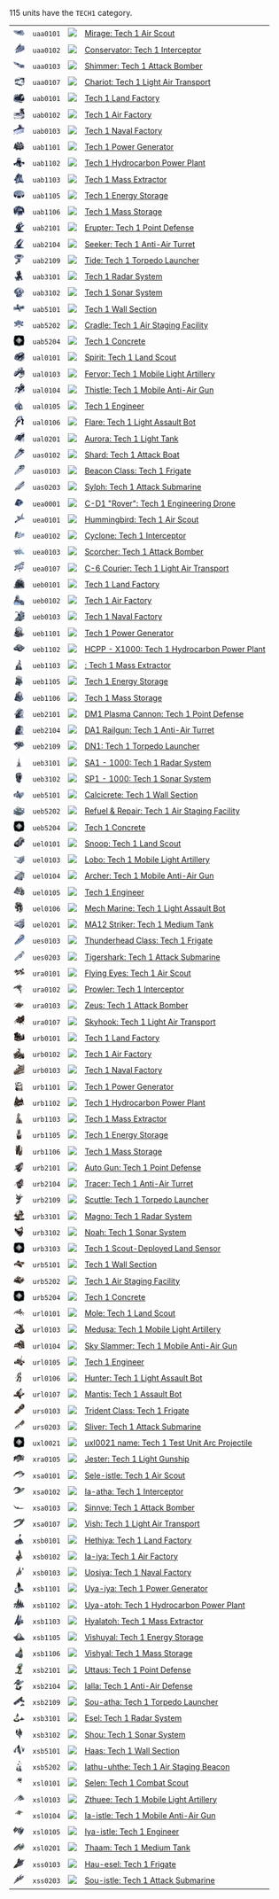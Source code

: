 115 units have the <code>TECH1</code> category.
<table>
    <tr>
        <td><a href="UAA0101"><img src="icons/units/UAA0101_icon.png" width="21px" /></a></td>
        <td><code>uaa0101</code></td>
        <td><a href="Forged Alliance Forever"><img src="icons/mods/mod.png" width="21px" /></a></td>
        <td><a href="UAA0101">Mirage: Tech 1 Air Scout</a></td>
    </tr>
    <tr>
        <td><a href="UAA0102"><img src="icons/units/UAA0102_icon.png" width="21px" /></a></td>
        <td><code>uaa0102</code></td>
        <td><a href="Forged Alliance Forever"><img src="icons/mods/mod.png" width="21px" /></a></td>
        <td><a href="UAA0102">Conservator: Tech 1 Interceptor</a></td>
    </tr>
    <tr>
        <td><a href="UAA0103"><img src="icons/units/UAA0103_icon.png" width="21px" /></a></td>
        <td><code>uaa0103</code></td>
        <td><a href="Forged Alliance Forever"><img src="icons/mods/mod.png" width="21px" /></a></td>
        <td><a href="UAA0103">Shimmer: Tech 1 Attack Bomber</a></td>
    </tr>
    <tr>
        <td><a href="UAA0107"><img src="icons/units/UAA0107_icon.png" width="21px" /></a></td>
        <td><code>uaa0107</code></td>
        <td><a href="Forged Alliance Forever"><img src="icons/mods/mod.png" width="21px" /></a></td>
        <td><a href="UAA0107">Chariot: Tech 1 Light Air Transport</a></td>
    </tr>
    <tr>
        <td><a href="UAB0101"><img src="icons/units/UAB0101_icon.png" width="21px" /></a></td>
        <td><code>uab0101</code></td>
        <td><a href="Forged Alliance Forever"><img src="icons/mods/mod.png" width="21px" /></a></td>
        <td><a href="UAB0101">Tech 1 Land Factory</a></td>
    </tr>
    <tr>
        <td><a href="UAB0102"><img src="icons/units/UAB0102_icon.png" width="21px" /></a></td>
        <td><code>uab0102</code></td>
        <td><a href="Forged Alliance Forever"><img src="icons/mods/mod.png" width="21px" /></a></td>
        <td><a href="UAB0102">Tech 1 Air Factory</a></td>
    </tr>
    <tr>
        <td><a href="UAB0103"><img src="icons/units/UAB0103_icon.png" width="21px" /></a></td>
        <td><code>uab0103</code></td>
        <td><a href="Forged Alliance Forever"><img src="icons/mods/mod.png" width="21px" /></a></td>
        <td><a href="UAB0103">Tech 1 Naval Factory</a></td>
    </tr>
    <tr>
        <td><a href="UAB1101"><img src="icons/units/UAB1101_icon.png" width="21px" /></a></td>
        <td><code>uab1101</code></td>
        <td><a href="Forged Alliance Forever"><img src="icons/mods/mod.png" width="21px" /></a></td>
        <td><a href="UAB1101">Tech 1 Power Generator</a></td>
    </tr>
    <tr>
        <td><a href="UAB1102"><img src="icons/units/UAB1102_icon.png" width="21px" /></a></td>
        <td><code>uab1102</code></td>
        <td><a href="Forged Alliance Forever"><img src="icons/mods/mod.png" width="21px" /></a></td>
        <td><a href="UAB1102">Tech 1 Hydrocarbon Power Plant</a></td>
    </tr>
    <tr>
        <td><a href="UAB1103"><img src="icons/units/UAB1103_icon.png" width="21px" /></a></td>
        <td><code>uab1103</code></td>
        <td><a href="Forged Alliance Forever"><img src="icons/mods/mod.png" width="21px" /></a></td>
        <td><a href="UAB1103">Tech 1 Mass Extractor</a></td>
    </tr>
    <tr>
        <td><a href="UAB1105"><img src="icons/units/UAB1105_icon.png" width="21px" /></a></td>
        <td><code>uab1105</code></td>
        <td><a href="Forged Alliance Forever"><img src="icons/mods/mod.png" width="21px" /></a></td>
        <td><a href="UAB1105">Tech 1 Energy Storage</a></td>
    </tr>
    <tr>
        <td><a href="UAB1106"><img src="icons/units/UAB1106_icon.png" width="21px" /></a></td>
        <td><code>uab1106</code></td>
        <td><a href="Forged Alliance Forever"><img src="icons/mods/mod.png" width="21px" /></a></td>
        <td><a href="UAB1106">Tech 1 Mass Storage</a></td>
    </tr>
    <tr>
        <td><a href="UAB2101"><img src="icons/units/UAB2101_icon.png" width="21px" /></a></td>
        <td><code>uab2101</code></td>
        <td><a href="Forged Alliance Forever"><img src="icons/mods/mod.png" width="21px" /></a></td>
        <td><a href="UAB2101">Erupter: Tech 1 Point Defense</a></td>
    </tr>
    <tr>
        <td><a href="UAB2104"><img src="icons/units/UAB2104_icon.png" width="21px" /></a></td>
        <td><code>uab2104</code></td>
        <td><a href="Forged Alliance Forever"><img src="icons/mods/mod.png" width="21px" /></a></td>
        <td><a href="UAB2104">Seeker: Tech 1 Anti-Air Turret</a></td>
    </tr>
    <tr>
        <td><a href="UAB2109"><img src="icons/units/UAB2109_icon.png" width="21px" /></a></td>
        <td><code>uab2109</code></td>
        <td><a href="Forged Alliance Forever"><img src="icons/mods/mod.png" width="21px" /></a></td>
        <td><a href="UAB2109">Tide: Tech 1 Torpedo Launcher</a></td>
    </tr>
    <tr>
        <td><a href="UAB3101"><img src="icons/units/UAB3101_icon.png" width="21px" /></a></td>
        <td><code>uab3101</code></td>
        <td><a href="Forged Alliance Forever"><img src="icons/mods/mod.png" width="21px" /></a></td>
        <td><a href="UAB3101">Tech 1 Radar System</a></td>
    </tr>
    <tr>
        <td><a href="UAB3102"><img src="icons/units/UAB3102_icon.png" width="21px" /></a></td>
        <td><code>uab3102</code></td>
        <td><a href="Forged Alliance Forever"><img src="icons/mods/mod.png" width="21px" /></a></td>
        <td><a href="UAB3102">Tech 1 Sonar System</a></td>
    </tr>
    <tr>
        <td><a href="UAB5101"><img src="icons/units/UAB5101_icon.png" width="21px" /></a></td>
        <td><code>uab5101</code></td>
        <td><a href="Forged Alliance Forever"><img src="icons/mods/mod.png" width="21px" /></a></td>
        <td><a href="UAB5101">Tech 1 Wall Section</a></td>
    </tr>
    <tr>
        <td><a href="UAB5202"><img src="icons/units/UAB5202_icon.png" width="21px" /></a></td>
        <td><code>uab5202</code></td>
        <td><a href="Forged Alliance Forever"><img src="icons/mods/mod.png" width="21px" /></a></td>
        <td><a href="UAB5202">Cradle: Tech 1 Air Staging Facility</a></td>
    </tr>
    <tr>
        <td><a href="UAB5204"><img src="icons/units/unidentified_icon.png" width="21px" /></a></td>
        <td><code>uab5204</code></td>
        <td><a href="Forged Alliance Forever"><img src="icons/mods/mod.png" width="21px" /></a></td>
        <td><a href="UAB5204">Tech 1 Concrete</a></td>
    </tr>
    <tr>
        <td><a href="UAL0101"><img src="icons/units/UAL0101_icon.png" width="21px" /></a></td>
        <td><code>ual0101</code></td>
        <td><a href="Forged Alliance Forever"><img src="icons/mods/mod.png" width="21px" /></a></td>
        <td><a href="UAL0101">Spirit: Tech 1 Land Scout</a></td>
    </tr>
    <tr>
        <td><a href="UAL0103"><img src="icons/units/UAL0103_icon.png" width="21px" /></a></td>
        <td><code>ual0103</code></td>
        <td><a href="Forged Alliance Forever"><img src="icons/mods/mod.png" width="21px" /></a></td>
        <td><a href="UAL0103">Fervor: Tech 1 Mobile Light Artillery</a></td>
    </tr>
    <tr>
        <td><a href="UAL0104"><img src="icons/units/UAL0104_icon.png" width="21px" /></a></td>
        <td><code>ual0104</code></td>
        <td><a href="Forged Alliance Forever"><img src="icons/mods/mod.png" width="21px" /></a></td>
        <td><a href="UAL0104">Thistle: Tech 1 Mobile Anti-Air Gun</a></td>
    </tr>
    <tr>
        <td><a href="UAL0105"><img src="icons/units/UAL0105_icon.png" width="21px" /></a></td>
        <td><code>ual0105</code></td>
        <td><a href="Forged Alliance Forever"><img src="icons/mods/mod.png" width="21px" /></a></td>
        <td><a href="UAL0105">Tech 1 Engineer</a></td>
    </tr>
    <tr>
        <td><a href="UAL0106"><img src="icons/units/UAL0106_icon.png" width="21px" /></a></td>
        <td><code>ual0106</code></td>
        <td><a href="Forged Alliance Forever"><img src="icons/mods/mod.png" width="21px" /></a></td>
        <td><a href="UAL0106">Flare: Tech 1 Light Assault Bot</a></td>
    </tr>
    <tr>
        <td><a href="UAL0201"><img src="icons/units/UAL0201_icon.png" width="21px" /></a></td>
        <td><code>ual0201</code></td>
        <td><a href="Forged Alliance Forever"><img src="icons/mods/mod.png" width="21px" /></a></td>
        <td><a href="UAL0201">Aurora: Tech 1 Light Tank</a></td>
    </tr>
    <tr>
        <td><a href="UAS0102"><img src="icons/units/UAS0102_icon.png" width="21px" /></a></td>
        <td><code>uas0102</code></td>
        <td><a href="Forged Alliance Forever"><img src="icons/mods/mod.png" width="21px" /></a></td>
        <td><a href="UAS0102">Shard: Tech 1 Attack Boat</a></td>
    </tr>
    <tr>
        <td><a href="UAS0103"><img src="icons/units/UAS0103_icon.png" width="21px" /></a></td>
        <td><code>uas0103</code></td>
        <td><a href="Forged Alliance Forever"><img src="icons/mods/mod.png" width="21px" /></a></td>
        <td><a href="UAS0103">Beacon Class: Tech 1 Frigate</a></td>
    </tr>
    <tr>
        <td><a href="UAS0203"><img src="icons/units/UAS0203_icon.png" width="21px" /></a></td>
        <td><code>uas0203</code></td>
        <td><a href="Forged Alliance Forever"><img src="icons/mods/mod.png" width="21px" /></a></td>
        <td><a href="UAS0203">Sylph: Tech 1 Attack Submarine</a></td>
    </tr>
    <tr>
        <td><a href="UEA0001"><img src="icons/units/UEA0001_icon.png" width="21px" /></a></td>
        <td><code>uea0001</code></td>
        <td><a href="Forged Alliance Forever"><img src="icons/mods/mod.png" width="21px" /></a></td>
        <td><a href="UEA0001">C-D1 "Rover": Tech 1 Engineering Drone</a></td>
    </tr>
    <tr>
        <td><a href="UEA0101"><img src="icons/units/UEA0101_icon.png" width="21px" /></a></td>
        <td><code>uea0101</code></td>
        <td><a href="Forged Alliance Forever"><img src="icons/mods/mod.png" width="21px" /></a></td>
        <td><a href="UEA0101">Hummingbird: Tech 1 Air Scout</a></td>
    </tr>
    <tr>
        <td><a href="UEA0102"><img src="icons/units/UEA0102_icon.png" width="21px" /></a></td>
        <td><code>uea0102</code></td>
        <td><a href="Forged Alliance Forever"><img src="icons/mods/mod.png" width="21px" /></a></td>
        <td><a href="UEA0102">Cyclone: Tech 1 Interceptor</a></td>
    </tr>
    <tr>
        <td><a href="UEA0103"><img src="icons/units/UEA0103_icon.png" width="21px" /></a></td>
        <td><code>uea0103</code></td>
        <td><a href="Forged Alliance Forever"><img src="icons/mods/mod.png" width="21px" /></a></td>
        <td><a href="UEA0103">Scorcher: Tech 1 Attack Bomber</a></td>
    </tr>
    <tr>
        <td><a href="UEA0107"><img src="icons/units/UEA0107_icon.png" width="21px" /></a></td>
        <td><code>uea0107</code></td>
        <td><a href="Forged Alliance Forever"><img src="icons/mods/mod.png" width="21px" /></a></td>
        <td><a href="UEA0107">C-6 Courier: Tech 1 Light Air Transport</a></td>
    </tr>
    <tr>
        <td><a href="UEB0101"><img src="icons/units/UEB0101_icon.png" width="21px" /></a></td>
        <td><code>ueb0101</code></td>
        <td><a href="Forged Alliance Forever"><img src="icons/mods/mod.png" width="21px" /></a></td>
        <td><a href="UEB0101">Tech 1 Land Factory</a></td>
    </tr>
    <tr>
        <td><a href="UEB0102"><img src="icons/units/UEB0102_icon.png" width="21px" /></a></td>
        <td><code>ueb0102</code></td>
        <td><a href="Forged Alliance Forever"><img src="icons/mods/mod.png" width="21px" /></a></td>
        <td><a href="UEB0102">Tech 1 Air Factory</a></td>
    </tr>
    <tr>
        <td><a href="UEB0103"><img src="icons/units/UEB0103_icon.png" width="21px" /></a></td>
        <td><code>ueb0103</code></td>
        <td><a href="Forged Alliance Forever"><img src="icons/mods/mod.png" width="21px" /></a></td>
        <td><a href="UEB0103">Tech 1 Naval Factory</a></td>
    </tr>
    <tr>
        <td><a href="UEB1101"><img src="icons/units/UEB1101_icon.png" width="21px" /></a></td>
        <td><code>ueb1101</code></td>
        <td><a href="Forged Alliance Forever"><img src="icons/mods/mod.png" width="21px" /></a></td>
        <td><a href="UEB1101">Tech 1 Power Generator</a></td>
    </tr>
    <tr>
        <td><a href="UEB1102"><img src="icons/units/UEB1102_icon.png" width="21px" /></a></td>
        <td><code>ueb1102</code></td>
        <td><a href="Forged Alliance Forever"><img src="icons/mods/mod.png" width="21px" /></a></td>
        <td><a href="UEB1102">HCPP - X1000: Tech 1 Hydrocarbon Power Plant</a></td>
    </tr>
    <tr>
        <td><a href="UEB1103"><img src="icons/units/UEB1103_icon.png" width="21px" /></a></td>
        <td><code>ueb1103</code></td>
        <td><a href="Forged Alliance Forever"><img src="icons/mods/mod.png" width="21px" /></a></td>
        <td><a href="UEB1103">: Tech 1 Mass Extractor</a></td>
    </tr>
    <tr>
        <td><a href="UEB1105"><img src="icons/units/UEB1105_icon.png" width="21px" /></a></td>
        <td><code>ueb1105</code></td>
        <td><a href="Forged Alliance Forever"><img src="icons/mods/mod.png" width="21px" /></a></td>
        <td><a href="UEB1105">Tech 1 Energy Storage</a></td>
    </tr>
    <tr>
        <td><a href="UEB1106"><img src="icons/units/UEB1106_icon.png" width="21px" /></a></td>
        <td><code>ueb1106</code></td>
        <td><a href="Forged Alliance Forever"><img src="icons/mods/mod.png" width="21px" /></a></td>
        <td><a href="UEB1106">Tech 1 Mass Storage</a></td>
    </tr>
    <tr>
        <td><a href="UEB2101"><img src="icons/units/UEB2101_icon.png" width="21px" /></a></td>
        <td><code>ueb2101</code></td>
        <td><a href="Forged Alliance Forever"><img src="icons/mods/mod.png" width="21px" /></a></td>
        <td><a href="UEB2101">DM1 Plasma Cannon: Tech 1 Point Defense</a></td>
    </tr>
    <tr>
        <td><a href="UEB2104"><img src="icons/units/UEB2104_icon.png" width="21px" /></a></td>
        <td><code>ueb2104</code></td>
        <td><a href="Forged Alliance Forever"><img src="icons/mods/mod.png" width="21px" /></a></td>
        <td><a href="UEB2104">DA1 Railgun: Tech 1 Anti-Air Turret</a></td>
    </tr>
    <tr>
        <td><a href="UEB2109"><img src="icons/units/UEB2109_icon.png" width="21px" /></a></td>
        <td><code>ueb2109</code></td>
        <td><a href="Forged Alliance Forever"><img src="icons/mods/mod.png" width="21px" /></a></td>
        <td><a href="UEB2109">DN1: Tech 1 Torpedo Launcher</a></td>
    </tr>
    <tr>
        <td><a href="UEB3101"><img src="icons/units/UEB3101_icon.png" width="21px" /></a></td>
        <td><code>ueb3101</code></td>
        <td><a href="Forged Alliance Forever"><img src="icons/mods/mod.png" width="21px" /></a></td>
        <td><a href="UEB3101">SA1 - 1000: Tech 1 Radar System</a></td>
    </tr>
    <tr>
        <td><a href="UEB3102"><img src="icons/units/UEB3102_icon.png" width="21px" /></a></td>
        <td><code>ueb3102</code></td>
        <td><a href="Forged Alliance Forever"><img src="icons/mods/mod.png" width="21px" /></a></td>
        <td><a href="UEB3102">SP1 - 1000: Tech 1 Sonar System</a></td>
    </tr>
    <tr>
        <td><a href="UEB5101"><img src="icons/units/UEB5101_icon.png" width="21px" /></a></td>
        <td><code>ueb5101</code></td>
        <td><a href="Forged Alliance Forever"><img src="icons/mods/mod.png" width="21px" /></a></td>
        <td><a href="UEB5101">Calcicrete: Tech 1 Wall Section</a></td>
    </tr>
    <tr>
        <td><a href="UEB5202"><img src="icons/units/UEB5202_icon.png" width="21px" /></a></td>
        <td><code>ueb5202</code></td>
        <td><a href="Forged Alliance Forever"><img src="icons/mods/mod.png" width="21px" /></a></td>
        <td><a href="UEB5202">Refuel & Repair: Tech 1 Air Staging Facility</a></td>
    </tr>
    <tr>
        <td><a href="UEB5204"><img src="icons/units/unidentified_icon.png" width="21px" /></a></td>
        <td><code>ueb5204</code></td>
        <td><a href="Forged Alliance Forever"><img src="icons/mods/mod.png" width="21px" /></a></td>
        <td><a href="UEB5204">Tech 1 Concrete</a></td>
    </tr>
    <tr>
        <td><a href="UEL0101"><img src="icons/units/UEL0101_icon.png" width="21px" /></a></td>
        <td><code>uel0101</code></td>
        <td><a href="Forged Alliance Forever"><img src="icons/mods/mod.png" width="21px" /></a></td>
        <td><a href="UEL0101">Snoop: Tech 1 Land Scout</a></td>
    </tr>
    <tr>
        <td><a href="UEL0103"><img src="icons/units/UEL0103_icon.png" width="21px" /></a></td>
        <td><code>uel0103</code></td>
        <td><a href="Forged Alliance Forever"><img src="icons/mods/mod.png" width="21px" /></a></td>
        <td><a href="UEL0103">Lobo: Tech 1 Mobile Light Artillery</a></td>
    </tr>
    <tr>
        <td><a href="UEL0104"><img src="icons/units/UEL0104_icon.png" width="21px" /></a></td>
        <td><code>uel0104</code></td>
        <td><a href="Forged Alliance Forever"><img src="icons/mods/mod.png" width="21px" /></a></td>
        <td><a href="UEL0104">Archer: Tech 1 Mobile Anti-Air Gun</a></td>
    </tr>
    <tr>
        <td><a href="UEL0105"><img src="icons/units/UEL0105_icon.png" width="21px" /></a></td>
        <td><code>uel0105</code></td>
        <td><a href="Forged Alliance Forever"><img src="icons/mods/mod.png" width="21px" /></a></td>
        <td><a href="UEL0105">Tech 1 Engineer</a></td>
    </tr>
    <tr>
        <td><a href="UEL0106"><img src="icons/units/UEL0106_icon.png" width="21px" /></a></td>
        <td><code>uel0106</code></td>
        <td><a href="Forged Alliance Forever"><img src="icons/mods/mod.png" width="21px" /></a></td>
        <td><a href="UEL0106">Mech Marine: Tech 1 Light Assault Bot</a></td>
    </tr>
    <tr>
        <td><a href="UEL0201"><img src="icons/units/UEL0201_icon.png" width="21px" /></a></td>
        <td><code>uel0201</code></td>
        <td><a href="Forged Alliance Forever"><img src="icons/mods/mod.png" width="21px" /></a></td>
        <td><a href="UEL0201">MA12 Striker: Tech 1 Medium Tank</a></td>
    </tr>
    <tr>
        <td><a href="UES0103"><img src="icons/units/UES0103_icon.png" width="21px" /></a></td>
        <td><code>ues0103</code></td>
        <td><a href="Forged Alliance Forever"><img src="icons/mods/mod.png" width="21px" /></a></td>
        <td><a href="UES0103">Thunderhead Class: Tech 1 Frigate</a></td>
    </tr>
    <tr>
        <td><a href="UES0203"><img src="icons/units/UES0203_icon.png" width="21px" /></a></td>
        <td><code>ues0203</code></td>
        <td><a href="Forged Alliance Forever"><img src="icons/mods/mod.png" width="21px" /></a></td>
        <td><a href="UES0203">Tigershark: Tech 1 Attack Submarine</a></td>
    </tr>
    <tr>
        <td><a href="URA0101"><img src="icons/units/URA0101_icon.png" width="21px" /></a></td>
        <td><code>ura0101</code></td>
        <td><a href="Forged Alliance Forever"><img src="icons/mods/mod.png" width="21px" /></a></td>
        <td><a href="URA0101">Flying Eyes: Tech 1 Air Scout</a></td>
    </tr>
    <tr>
        <td><a href="URA0102"><img src="icons/units/URA0102_icon.png" width="21px" /></a></td>
        <td><code>ura0102</code></td>
        <td><a href="Forged Alliance Forever"><img src="icons/mods/mod.png" width="21px" /></a></td>
        <td><a href="URA0102">Prowler: Tech 1 Interceptor</a></td>
    </tr>
    <tr>
        <td><a href="URA0103"><img src="icons/units/URA0103_icon.png" width="21px" /></a></td>
        <td><code>ura0103</code></td>
        <td><a href="Forged Alliance Forever"><img src="icons/mods/mod.png" width="21px" /></a></td>
        <td><a href="URA0103">Zeus: Tech 1 Attack Bomber</a></td>
    </tr>
    <tr>
        <td><a href="URA0107"><img src="icons/units/URA0107_icon.png" width="21px" /></a></td>
        <td><code>ura0107</code></td>
        <td><a href="Forged Alliance Forever"><img src="icons/mods/mod.png" width="21px" /></a></td>
        <td><a href="URA0107">Skyhook: Tech 1 Light Air Transport</a></td>
    </tr>
    <tr>
        <td><a href="URB0101"><img src="icons/units/URB0101_icon.png" width="21px" /></a></td>
        <td><code>urb0101</code></td>
        <td><a href="Forged Alliance Forever"><img src="icons/mods/mod.png" width="21px" /></a></td>
        <td><a href="URB0101">Tech 1 Land Factory</a></td>
    </tr>
    <tr>
        <td><a href="URB0102"><img src="icons/units/URB0102_icon.png" width="21px" /></a></td>
        <td><code>urb0102</code></td>
        <td><a href="Forged Alliance Forever"><img src="icons/mods/mod.png" width="21px" /></a></td>
        <td><a href="URB0102">Tech 1 Air Factory</a></td>
    </tr>
    <tr>
        <td><a href="URB0103"><img src="icons/units/URB0103_icon.png" width="21px" /></a></td>
        <td><code>urb0103</code></td>
        <td><a href="Forged Alliance Forever"><img src="icons/mods/mod.png" width="21px" /></a></td>
        <td><a href="URB0103">Tech 1 Naval Factory</a></td>
    </tr>
    <tr>
        <td><a href="URB1101"><img src="icons/units/URB1101_icon.png" width="21px" /></a></td>
        <td><code>urb1101</code></td>
        <td><a href="Forged Alliance Forever"><img src="icons/mods/mod.png" width="21px" /></a></td>
        <td><a href="URB1101">Tech 1 Power Generator</a></td>
    </tr>
    <tr>
        <td><a href="URB1102"><img src="icons/units/URB1102_icon.png" width="21px" /></a></td>
        <td><code>urb1102</code></td>
        <td><a href="Forged Alliance Forever"><img src="icons/mods/mod.png" width="21px" /></a></td>
        <td><a href="URB1102">Tech 1 Hydrocarbon Power Plant</a></td>
    </tr>
    <tr>
        <td><a href="URB1103"><img src="icons/units/URB1103_icon.png" width="21px" /></a></td>
        <td><code>urb1103</code></td>
        <td><a href="Forged Alliance Forever"><img src="icons/mods/mod.png" width="21px" /></a></td>
        <td><a href="URB1103">Tech 1 Mass Extractor</a></td>
    </tr>
    <tr>
        <td><a href="URB1105"><img src="icons/units/URB1105_icon.png" width="21px" /></a></td>
        <td><code>urb1105</code></td>
        <td><a href="Forged Alliance Forever"><img src="icons/mods/mod.png" width="21px" /></a></td>
        <td><a href="URB1105">Tech 1 Energy Storage</a></td>
    </tr>
    <tr>
        <td><a href="URB1106"><img src="icons/units/URB1106_icon.png" width="21px" /></a></td>
        <td><code>urb1106</code></td>
        <td><a href="Forged Alliance Forever"><img src="icons/mods/mod.png" width="21px" /></a></td>
        <td><a href="URB1106">Tech 1 Mass Storage</a></td>
    </tr>
    <tr>
        <td><a href="URB2101"><img src="icons/units/URB2101_icon.png" width="21px" /></a></td>
        <td><code>urb2101</code></td>
        <td><a href="Forged Alliance Forever"><img src="icons/mods/mod.png" width="21px" /></a></td>
        <td><a href="URB2101">Auto Gun: Tech 1 Point Defense</a></td>
    </tr>
    <tr>
        <td><a href="URB2104"><img src="icons/units/URB2104_icon.png" width="21px" /></a></td>
        <td><code>urb2104</code></td>
        <td><a href="Forged Alliance Forever"><img src="icons/mods/mod.png" width="21px" /></a></td>
        <td><a href="URB2104">Tracer: Tech 1 Anti-Air Turret</a></td>
    </tr>
    <tr>
        <td><a href="URB2109"><img src="icons/units/URB2109_icon.png" width="21px" /></a></td>
        <td><code>urb2109</code></td>
        <td><a href="Forged Alliance Forever"><img src="icons/mods/mod.png" width="21px" /></a></td>
        <td><a href="URB2109">Scuttle: Tech 1 Torpedo Launcher</a></td>
    </tr>
    <tr>
        <td><a href="URB3101"><img src="icons/units/URB3101_icon.png" width="21px" /></a></td>
        <td><code>urb3101</code></td>
        <td><a href="Forged Alliance Forever"><img src="icons/mods/mod.png" width="21px" /></a></td>
        <td><a href="URB3101">Magno: Tech 1 Radar System</a></td>
    </tr>
    <tr>
        <td><a href="URB3102"><img src="icons/units/URB3102_icon.png" width="21px" /></a></td>
        <td><code>urb3102</code></td>
        <td><a href="Forged Alliance Forever"><img src="icons/mods/mod.png" width="21px" /></a></td>
        <td><a href="URB3102">Noah: Tech 1 Sonar System</a></td>
    </tr>
    <tr>
        <td><a href="URB3103"><img src="icons/units/unidentified_icon.png" width="21px" /></a></td>
        <td><code>urb3103</code></td>
        <td><a href="Forged Alliance Forever"><img src="icons/mods/mod.png" width="21px" /></a></td>
        <td><a href="URB3103">Tech 1 Scout-Deployed Land Sensor</a></td>
    </tr>
    <tr>
        <td><a href="URB5101"><img src="icons/units/URB5101_icon.png" width="21px" /></a></td>
        <td><code>urb5101</code></td>
        <td><a href="Forged Alliance Forever"><img src="icons/mods/mod.png" width="21px" /></a></td>
        <td><a href="URB5101">Tech 1 Wall Section</a></td>
    </tr>
    <tr>
        <td><a href="URB5202"><img src="icons/units/URB5202_icon.png" width="21px" /></a></td>
        <td><code>urb5202</code></td>
        <td><a href="Forged Alliance Forever"><img src="icons/mods/mod.png" width="21px" /></a></td>
        <td><a href="URB5202">Tech 1 Air Staging Facility</a></td>
    </tr>
    <tr>
        <td><a href="URB5204"><img src="icons/units/unidentified_icon.png" width="21px" /></a></td>
        <td><code>urb5204</code></td>
        <td><a href="Forged Alliance Forever"><img src="icons/mods/mod.png" width="21px" /></a></td>
        <td><a href="URB5204">Tech 1 Concrete</a></td>
    </tr>
    <tr>
        <td><a href="URL0101"><img src="icons/units/URL0101_icon.png" width="21px" /></a></td>
        <td><code>url0101</code></td>
        <td><a href="Forged Alliance Forever"><img src="icons/mods/mod.png" width="21px" /></a></td>
        <td><a href="URL0101">Mole: Tech 1 Land Scout</a></td>
    </tr>
    <tr>
        <td><a href="URL0103"><img src="icons/units/URL0103_icon.png" width="21px" /></a></td>
        <td><code>url0103</code></td>
        <td><a href="Forged Alliance Forever"><img src="icons/mods/mod.png" width="21px" /></a></td>
        <td><a href="URL0103">Medusa: Tech 1 Mobile Light Artillery</a></td>
    </tr>
    <tr>
        <td><a href="URL0104"><img src="icons/units/URL0104_icon.png" width="21px" /></a></td>
        <td><code>url0104</code></td>
        <td><a href="Forged Alliance Forever"><img src="icons/mods/mod.png" width="21px" /></a></td>
        <td><a href="URL0104">Sky Slammer: Tech 1 Mobile Anti-Air Gun</a></td>
    </tr>
    <tr>
        <td><a href="URL0105"><img src="icons/units/URL0105_icon.png" width="21px" /></a></td>
        <td><code>url0105</code></td>
        <td><a href="Forged Alliance Forever"><img src="icons/mods/mod.png" width="21px" /></a></td>
        <td><a href="URL0105">Tech 1 Engineer</a></td>
    </tr>
    <tr>
        <td><a href="URL0106"><img src="icons/units/URL0106_icon.png" width="21px" /></a></td>
        <td><code>url0106</code></td>
        <td><a href="Forged Alliance Forever"><img src="icons/mods/mod.png" width="21px" /></a></td>
        <td><a href="URL0106">Hunter: Tech 1 Light Assault Bot</a></td>
    </tr>
    <tr>
        <td><a href="URL0107"><img src="icons/units/URL0107_icon.png" width="21px" /></a></td>
        <td><code>url0107</code></td>
        <td><a href="Forged Alliance Forever"><img src="icons/mods/mod.png" width="21px" /></a></td>
        <td><a href="URL0107">Mantis: Tech 1 Assault Bot</a></td>
    </tr>
    <tr>
        <td><a href="URS0103"><img src="icons/units/URS0103_icon.png" width="21px" /></a></td>
        <td><code>urs0103</code></td>
        <td><a href="Forged Alliance Forever"><img src="icons/mods/mod.png" width="21px" /></a></td>
        <td><a href="URS0103">Trident Class: Tech 1 Frigate</a></td>
    </tr>
    <tr>
        <td><a href="URS0203"><img src="icons/units/URS0203_icon.png" width="21px" /></a></td>
        <td><code>urs0203</code></td>
        <td><a href="Forged Alliance Forever"><img src="icons/mods/mod.png" width="21px" /></a></td>
        <td><a href="URS0203">Sliver: Tech 1 Attack Submarine</a></td>
    </tr>
    <tr>
        <td><a href="UXL0021"><img src="icons/units/unidentified_icon.png" width="21px" /></a></td>
        <td><code>uxl0021</code></td>
        <td><a href="Forged Alliance Forever"><img src="icons/mods/mod.png" width="21px" /></a></td>
        <td><a href="UXL0021">uxl0021 name: Tech 1 Test Unit Arc Projectile</a></td>
    </tr>
    <tr>
        <td><a href="XRA0105"><img src="icons/units/XRA0105_icon.png" width="21px" /></a></td>
        <td><code>xra0105</code></td>
        <td><a href="Forged Alliance Forever"><img src="icons/mods/mod.png" width="21px" /></a></td>
        <td><a href="XRA0105">Jester: Tech 1 Light Gunship</a></td>
    </tr>
    <tr>
        <td><a href="XSA0101"><img src="icons/units/XSA0101_icon.png" width="21px" /></a></td>
        <td><code>xsa0101</code></td>
        <td><a href="Forged Alliance Forever"><img src="icons/mods/mod.png" width="21px" /></a></td>
        <td><a href="XSA0101">Sele-istle: Tech 1 Air Scout</a></td>
    </tr>
    <tr>
        <td><a href="XSA0102"><img src="icons/units/XSA0102_icon.png" width="21px" /></a></td>
        <td><code>xsa0102</code></td>
        <td><a href="Forged Alliance Forever"><img src="icons/mods/mod.png" width="21px" /></a></td>
        <td><a href="XSA0102">Ia-atha: Tech 1 Interceptor</a></td>
    </tr>
    <tr>
        <td><a href="XSA0103"><img src="icons/units/XSA0103_icon.png" width="21px" /></a></td>
        <td><code>xsa0103</code></td>
        <td><a href="Forged Alliance Forever"><img src="icons/mods/mod.png" width="21px" /></a></td>
        <td><a href="XSA0103">Sinnve: Tech 1 Attack Bomber</a></td>
    </tr>
    <tr>
        <td><a href="XSA0107"><img src="icons/units/XSA0107_icon.png" width="21px" /></a></td>
        <td><code>xsa0107</code></td>
        <td><a href="Forged Alliance Forever"><img src="icons/mods/mod.png" width="21px" /></a></td>
        <td><a href="XSA0107">Vish: Tech 1 Light Air Transport</a></td>
    </tr>
    <tr>
        <td><a href="XSB0101"><img src="icons/units/XSB0101_icon.png" width="21px" /></a></td>
        <td><code>xsb0101</code></td>
        <td><a href="Forged Alliance Forever"><img src="icons/mods/mod.png" width="21px" /></a></td>
        <td><a href="XSB0101">Hethiya: Tech 1 Land Factory</a></td>
    </tr>
    <tr>
        <td><a href="XSB0102"><img src="icons/units/XSB0102_icon.png" width="21px" /></a></td>
        <td><code>xsb0102</code></td>
        <td><a href="Forged Alliance Forever"><img src="icons/mods/mod.png" width="21px" /></a></td>
        <td><a href="XSB0102">Ia-iya: Tech 1 Air Factory</a></td>
    </tr>
    <tr>
        <td><a href="XSB0103"><img src="icons/units/XSB0103_icon.png" width="21px" /></a></td>
        <td><code>xsb0103</code></td>
        <td><a href="Forged Alliance Forever"><img src="icons/mods/mod.png" width="21px" /></a></td>
        <td><a href="XSB0103">Uosiya: Tech 1 Naval Factory</a></td>
    </tr>
    <tr>
        <td><a href="XSB1101"><img src="icons/units/XSB1101_icon.png" width="21px" /></a></td>
        <td><code>xsb1101</code></td>
        <td><a href="Forged Alliance Forever"><img src="icons/mods/mod.png" width="21px" /></a></td>
        <td><a href="XSB1101">Uya-iya: Tech 1 Power Generator</a></td>
    </tr>
    <tr>
        <td><a href="XSB1102"><img src="icons/units/XSB1102_icon.png" width="21px" /></a></td>
        <td><code>xsb1102</code></td>
        <td><a href="Forged Alliance Forever"><img src="icons/mods/mod.png" width="21px" /></a></td>
        <td><a href="XSB1102">Uya-atoh: Tech 1 Hydrocarbon Power Plant</a></td>
    </tr>
    <tr>
        <td><a href="XSB1103"><img src="icons/units/XSB1103_icon.png" width="21px" /></a></td>
        <td><code>xsb1103</code></td>
        <td><a href="Forged Alliance Forever"><img src="icons/mods/mod.png" width="21px" /></a></td>
        <td><a href="XSB1103">Hyalatoh: Tech 1 Mass Extractor</a></td>
    </tr>
    <tr>
        <td><a href="XSB1105"><img src="icons/units/XSB1105_icon.png" width="21px" /></a></td>
        <td><code>xsb1105</code></td>
        <td><a href="Forged Alliance Forever"><img src="icons/mods/mod.png" width="21px" /></a></td>
        <td><a href="XSB1105">Vishuyal: Tech 1 Energy Storage</a></td>
    </tr>
    <tr>
        <td><a href="XSB1106"><img src="icons/units/XSB1106_icon.png" width="21px" /></a></td>
        <td><code>xsb1106</code></td>
        <td><a href="Forged Alliance Forever"><img src="icons/mods/mod.png" width="21px" /></a></td>
        <td><a href="XSB1106">Vishyal: Tech 1 Mass Storage</a></td>
    </tr>
    <tr>
        <td><a href="XSB2101"><img src="icons/units/XSB2101_icon.png" width="21px" /></a></td>
        <td><code>xsb2101</code></td>
        <td><a href="Forged Alliance Forever"><img src="icons/mods/mod.png" width="21px" /></a></td>
        <td><a href="XSB2101">Uttaus: Tech 1 Point Defense</a></td>
    </tr>
    <tr>
        <td><a href="XSB2104"><img src="icons/units/XSB2104_icon.png" width="21px" /></a></td>
        <td><code>xsb2104</code></td>
        <td><a href="Forged Alliance Forever"><img src="icons/mods/mod.png" width="21px" /></a></td>
        <td><a href="XSB2104">Ialla: Tech 1 Anti-Air Defense</a></td>
    </tr>
    <tr>
        <td><a href="XSB2109"><img src="icons/units/XSB2109_icon.png" width="21px" /></a></td>
        <td><code>xsb2109</code></td>
        <td><a href="Forged Alliance Forever"><img src="icons/mods/mod.png" width="21px" /></a></td>
        <td><a href="XSB2109">Sou-atha: Tech 1 Torpedo Launcher</a></td>
    </tr>
    <tr>
        <td><a href="XSB3101"><img src="icons/units/XSB3101_icon.png" width="21px" /></a></td>
        <td><code>xsb3101</code></td>
        <td><a href="Forged Alliance Forever"><img src="icons/mods/mod.png" width="21px" /></a></td>
        <td><a href="XSB3101">Esel: Tech 1 Radar System</a></td>
    </tr>
    <tr>
        <td><a href="XSB3102"><img src="icons/units/XSB3102_icon.png" width="21px" /></a></td>
        <td><code>xsb3102</code></td>
        <td><a href="Forged Alliance Forever"><img src="icons/mods/mod.png" width="21px" /></a></td>
        <td><a href="XSB3102">Shou: Tech 1 Sonar System</a></td>
    </tr>
    <tr>
        <td><a href="XSB5101"><img src="icons/units/XSB5101_icon.png" width="21px" /></a></td>
        <td><code>xsb5101</code></td>
        <td><a href="Forged Alliance Forever"><img src="icons/mods/mod.png" width="21px" /></a></td>
        <td><a href="XSB5101">Haas: Tech 1 Wall Section</a></td>
    </tr>
    <tr>
        <td><a href="XSB5202"><img src="icons/units/XSB5202_icon.png" width="21px" /></a></td>
        <td><code>xsb5202</code></td>
        <td><a href="Forged Alliance Forever"><img src="icons/mods/mod.png" width="21px" /></a></td>
        <td><a href="XSB5202">Iathu-uhthe: Tech 1 Air Staging Beacon</a></td>
    </tr>
    <tr>
        <td><a href="XSL0101"><img src="icons/units/XSL0101_icon.png" width="21px" /></a></td>
        <td><code>xsl0101</code></td>
        <td><a href="Forged Alliance Forever"><img src="icons/mods/mod.png" width="21px" /></a></td>
        <td><a href="XSL0101">Selen: Tech 1 Combat Scout</a></td>
    </tr>
    <tr>
        <td><a href="XSL0103"><img src="icons/units/XSL0103_icon.png" width="21px" /></a></td>
        <td><code>xsl0103</code></td>
        <td><a href="Forged Alliance Forever"><img src="icons/mods/mod.png" width="21px" /></a></td>
        <td><a href="XSL0103">Zthuee: Tech 1 Mobile Light Artillery</a></td>
    </tr>
    <tr>
        <td><a href="XSL0104"><img src="icons/units/XSL0104_icon.png" width="21px" /></a></td>
        <td><code>xsl0104</code></td>
        <td><a href="Forged Alliance Forever"><img src="icons/mods/mod.png" width="21px" /></a></td>
        <td><a href="XSL0104">Ia-istle: Tech 1 Mobile Anti-Air Gun</a></td>
    </tr>
    <tr>
        <td><a href="XSL0105"><img src="icons/units/XSL0105_icon.png" width="21px" /></a></td>
        <td><code>xsl0105</code></td>
        <td><a href="Forged Alliance Forever"><img src="icons/mods/mod.png" width="21px" /></a></td>
        <td><a href="XSL0105">Iya-istle: Tech 1 Engineer</a></td>
    </tr>
    <tr>
        <td><a href="XSL0201"><img src="icons/units/XSL0201_icon.png" width="21px" /></a></td>
        <td><code>xsl0201</code></td>
        <td><a href="Forged Alliance Forever"><img src="icons/mods/mod.png" width="21px" /></a></td>
        <td><a href="XSL0201">Thaam: Tech 1 Medium Tank</a></td>
    </tr>
    <tr>
        <td><a href="XSS0103"><img src="icons/units/XSS0103_icon.png" width="21px" /></a></td>
        <td><code>xss0103</code></td>
        <td><a href="Forged Alliance Forever"><img src="icons/mods/mod.png" width="21px" /></a></td>
        <td><a href="XSS0103">Hau-esel: Tech 1 Frigate</a></td>
    </tr>
    <tr>
        <td><a href="XSS0203"><img src="icons/units/XSS0203_icon.png" width="21px" /></a></td>
        <td><code>xss0203</code></td>
        <td><a href="Forged Alliance Forever"><img src="icons/mods/mod.png" width="21px" /></a></td>
        <td><a href="XSS0203">Sou-istle: Tech 1 Attack Submarine</a></td>
    </tr>
</table>
